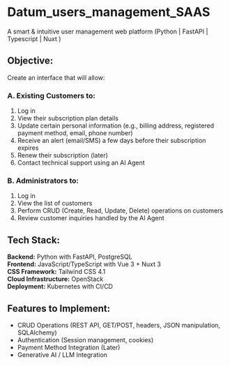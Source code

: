 # Datum_users_management_SAAS
A smart &amp; intuitive user management web platform (Python | FastAPI |  Typescript | Nuxt )

## Objective:
Create an interface that will allow:

### A. Existing Customers to:
  1. Log in
  2. View their subscription plan details
  3. Update certain personal information (e.g., billing address, registered payment method, email, phone number)
  4. Receive an alert (email/SMS) a few days before their subscription expires
  5. Renew their subscription (later)
  6. Contact technical support using an AI Agent

### B. Administrators to:
  1. Log in
  2. View the list of customers
  3. Perform CRUD (Create, Read, Update, Delete) operations on customers
  4. Review customer inquiries handled by the AI Agent

## Tech Stack:
  **Backend:** Python with FastAPI, PostgreSQL <br>
  **Frontend:** JavaScript/TypeScript with Vue 3 + Nuxt 3 <br>
  **CSS Framework:** Tailwind CSS 4.1 <br>
  **Cloud Infrastructure:** OpenStack <br>
  **Deployment:** Kubernetes with CI/CD <br>

## Features to Implement:
  - CRUD Operations (REST API, GET/POST, headers, JSON manipulation, SQLAlchemy)
  - Authentication (Session management, cookies)
  - Payment Method Integration (Later)
  - Generative AI / LLM Integration
